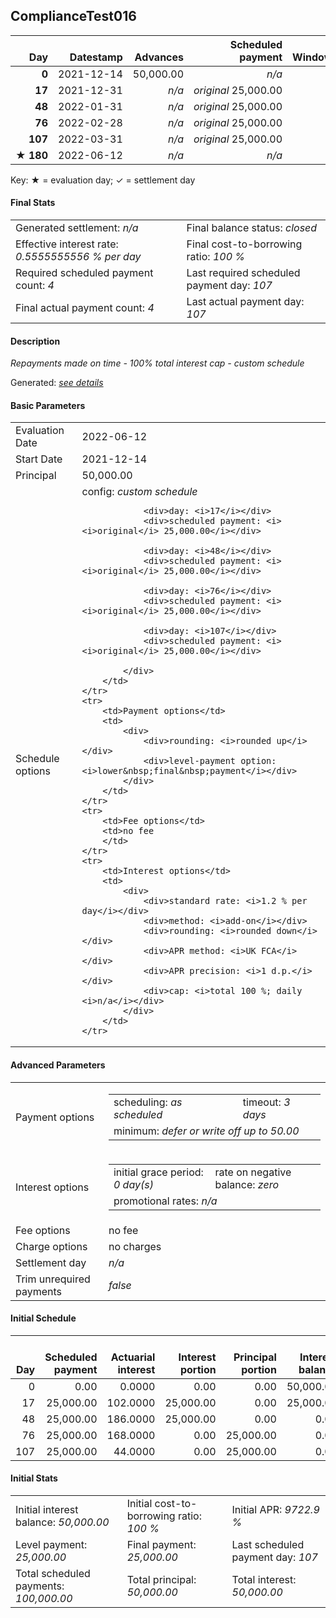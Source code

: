 <h2>ComplianceTest016</h2>
<table>
    <thead style="vertical-align: bottom;">
        <th class="ci00" style="text-align: right;">Day</th>
        <th class="ci01" style="text-align: right;">Datestamp</th>
        <th class="ci02" style="text-align: right;">Advances</th>
        <th class="ci03" style="text-align: right;">Scheduled payment</th>
        <th class="ci04" style="text-align: right;">Window</th>
        <th class="ci05" style="text-align: right;">Payment due</th>
        <th class="ci06" style="text-align: right;">Actual payments</th>
        <th class="ci07" style="text-align: right;">Paid by</th>
        <th class="ci08" style="text-align: right;">Net effect</th>
        <th class="ci09" style="text-align: right;">Payment status</th>
        <th class="ci10" style="text-align: right;">Balance status</th>
        <th class="ci11" style="text-align: right;">Actuarial interest</th>
        <th class="ci12" style="text-align: right;">New interest</th>
        <th class="ci13" style="text-align: right;">Interest portion</th>
        <th class="ci14" style="text-align: right;">Principal portion</th>
        <th class="ci15" style="text-align: right;">Interest balance</th>
        <th class="ci16" style="text-align: right;">Principal balance</th>
        <th class="ci17" style="text-align: right;">Settlement figure</th>
    </thead>
    <tr style="text-align: right;">
        <td class="ci00"><b>0</b></td>
        <td class="ci01" style="white-space: nowrap;">2021-12-14</td>
        <td class="ci02">50,000.00</td>
        <td class="ci03" style="white-space: nowrap;"><i>n/a<i></td>
        <td class="ci04">0</td>
        <td class="ci05">0.00</td>
        <td class="ci06"></td>
        <td class="ci07"></td>
        <td class="ci08">0.00</td>
        <td class="ci09"><i>none&nbsp;scheduled</i></td>
        <td class="ci10">open</td>
        <td class="ci11">0.0000</td>
        <td class="ci12">0.0000</td>
        <td class="ci13">0.00</td>
        <td class="ci14">0.00</td>
        <td class="ci15">500.0000</td>
        <td class="ci16">50,000.00</td>
        <td class="ci17">50,000.00</td>
    </tr>
    <tr style="text-align: right;">
        <td class="ci00"><b>17</b></td>
        <td class="ci01" style="white-space: nowrap;">2021-12-31</td>
        <td class="ci02"><i>n/a</i></td>
        <td class="ci03" style="white-space: nowrap;"><i>original</i> 25,000.00</td>
        <td class="ci04">1</td>
        <td class="ci05">25,000.00</td>
        <td class="ci06"><b>0</b>&nbsp;<i>confirmed</i>&nbsp;25,000.00</td>
        <td class="ci07"><b>17#0</b>&nbsp;25,000.00</td>
        <td class="ci08">25,000.00</td>
        <td class="ci09"><i>payment&nbsp;made</i></td>
        <td class="ci10">open</td>
        <td class="ci11">102.0000</td>
        <td class="ci12">0.0000</td>
        <td class="ci13">25,000.00</td>
        <td class="ci14">0.00</td>
        <td class="ci15">250.0000</td>
        <td class="ci16">50,000.00</td>
        <td class="ci17">35,200.00</td>
    </tr>
    <tr style="text-align: right;">
        <td class="ci00"><b>48</b></td>
        <td class="ci01" style="white-space: nowrap;">2022-01-31</td>
        <td class="ci02"><i>n/a</i></td>
        <td class="ci03" style="white-space: nowrap;"><i>original</i> 25,000.00</td>
        <td class="ci04">2</td>
        <td class="ci05">25,000.00</td>
        <td class="ci06"><b>0</b>&nbsp;<i>confirmed</i>&nbsp;25,000.00</td>
        <td class="ci07"><b>48#0</b>&nbsp;25,000.00</td>
        <td class="ci08">25,000.00</td>
        <td class="ci09"><i>payment&nbsp;made</i></td>
        <td class="ci10">open</td>
        <td class="ci11">186.0000</td>
        <td class="ci12">0.0000</td>
        <td class="ci13">25,000.00</td>
        <td class="ci14">0.00</td>
        <td class="ci15">0.0000</td>
        <td class="ci16">50,000.00</td>
        <td class="ci17">28,800.00</td>
    </tr>
    <tr style="text-align: right;">
        <td class="ci00"><b>76</b></td>
        <td class="ci01" style="white-space: nowrap;">2022-02-28</td>
        <td class="ci02"><i>n/a</i></td>
        <td class="ci03" style="white-space: nowrap;"><i>original</i> 25,000.00</td>
        <td class="ci04">3</td>
        <td class="ci05">25,000.00</td>
        <td class="ci06"><b>0</b>&nbsp;<i>confirmed</i>&nbsp;25,000.00</td>
        <td class="ci07"><b>76#0</b>&nbsp;25,000.00</td>
        <td class="ci08">25,000.00</td>
        <td class="ci09"><i>payment&nbsp;made</i></td>
        <td class="ci10">open</td>
        <td class="ci11">168.0000</td>
        <td class="ci12">0.0000</td>
        <td class="ci13">0.00</td>
        <td class="ci14">25,000.00</td>
        <td class="ci15">0.0000</td>
        <td class="ci16">25,000.00</td>
        <td class="ci17">20,600.00</td>
    </tr>
    <tr style="text-align: right;">
        <td class="ci00"><b>107</b></td>
        <td class="ci01" style="white-space: nowrap;">2022-03-31</td>
        <td class="ci02"><i>n/a</i></td>
        <td class="ci03" style="white-space: nowrap;"><i>original</i> 25,000.00</td>
        <td class="ci04">4</td>
        <td class="ci05">25,000.00</td>
        <td class="ci06"><b>0</b>&nbsp;<i>confirmed</i>&nbsp;25,000.00</td>
        <td class="ci07"><b>107#0</b>&nbsp;25,000.00</td>
        <td class="ci08">25,000.00</td>
        <td class="ci09"><i>payment&nbsp;made</i></td>
        <td class="ci10">closed</td>
        <td class="ci11">44.0000</td>
        <td class="ci12">0.0000</td>
        <td class="ci13">0.00</td>
        <td class="ci14">25,000.00</td>
        <td class="ci15">0.0000</td>
        <td class="ci16">0.00</td>
        <td class="ci17">0.00</td>
    </tr>
    <tr style="text-align: right;">
        <td class="ci00">&#x2605;&nbsp;<b>180</b></td>
        <td class="ci01" style="white-space: nowrap;">2022-06-12</td>
        <td class="ci02"><i>n/a</i></td>
        <td class="ci03" style="white-space: nowrap;"><i>n/a<i></td>
        <td class="ci04">4</td>
        <td class="ci05">0.00</td>
        <td class="ci06"></td>
        <td class="ci07"></td>
        <td class="ci08">0.00</td>
        <td class="ci09"><i>information&nbsp;only</i></td>
        <td class="ci10">closed</td>
        <td class="ci11">0.0000</td>
        <td class="ci12">0.0000</td>
        <td class="ci13">0.00</td>
        <td class="ci14">0.00</td>
        <td class="ci15">0.0000</td>
        <td class="ci16">0.00</td>
        <td class="ci17">0.00</td>
    </tr>
</table><p>Key: &#x2605; = evaluation day; &#x2713; = settlement day</p>
<h4>Final Stats</h4>
<table>
    <tr>
        <td>Generated settlement: <i><i>n/a</i></i></td>
        <td>Final balance status: <i>closed</i></td>
    </tr>
    <tr>
        <td>Effective interest rate: <i>0.5555555556 % per day</i></td>
        <td>Final cost-to-borrowing ratio: <i>100 %</i></td>
    </tr>
    <tr>
        <td>Required scheduled payment count: <i>4</i></td>
        <td>Last required scheduled payment day: <i>107</i></td>
    </tr>
    <tr>
        <td>Final actual payment count: <i>4</i></td>
        <td>Last actual payment day: <i>107</i></td>
    </tr>
</table>

<h4>Description</h4>
<p><i>Repayments made on time - 100% total interest cap - custom schedule</i></p>
<p>Generated: <i><a href="../GeneratedDate.html">see details</a></i></p>
<h4>Basic Parameters</h4>
<table>
    <tr>
        <td>Evaluation Date</td>
        <td>2022-06-12</td>
    </tr>
    <tr>
        <td>Start Date</td>
        <td>2021-12-14</td>
    </tr>
    <tr>
        <td>Principal</td>
        <td>50,000.00</td>
    </tr>
    <tr>
        <td>Schedule options</td>
        <td>
            <div>
                <div colspan="2">config: <i>custom schedule</i></div>
                
                <div>day: <i>17</i></div>
                <div>scheduled payment: <i><i>original</i> 25,000.00</i></div>
                
                <div>day: <i>48</i></div>
                <div>scheduled payment: <i><i>original</i> 25,000.00</i></div>
                
                <div>day: <i>76</i></div>
                <div>scheduled payment: <i><i>original</i> 25,000.00</i></div>
                
                <div>day: <i>107</i></div>
                <div>scheduled payment: <i><i>original</i> 25,000.00</i></div>
                
            </div>
        </td>
    </tr>
    <tr>
        <td>Payment options</td>
        <td>
            <div>
                <div>rounding: <i>rounded up</i></div>
                <div>level-payment option: <i>lower&nbsp;final&nbsp;payment</i></div>
            </div>
        </td>
    </tr>
    <tr>
        <td>Fee options</td>
        <td>no fee
        </td>
    </tr>
    <tr>
        <td>Interest options</td>
        <td>
            <div>
                <div>standard rate: <i>1.2 % per day</i></div>
                <div>method: <i>add-on</i></div>
                <div>rounding: <i>rounded down</i></div>
                <div>APR method: <i>UK FCA</i></div>
                <div>APR precision: <i>1 d.p.</i></div>
                <div>cap: <i>total 100 %; daily <i>n/a</i></div>
            </div>
        </td>
    </tr>
</table>
<h4>Advanced Parameters</h4>
<table>
    <tr>
        <td>Payment options</td>
        <td>
                <table>
                    <tr>
                        <td>scheduling: <i>as scheduled</i></td>
                        <td>timeout: <i>3 days</i></td>
                    </tr>
                    <tr>
                        <td colspan="2">minimum: <i>defer&nbsp;or&nbsp;write&nbsp;off&nbsp;up&nbsp;to&nbsp;50.00</i></td>
                    </tr>
                </table>
        </td>
    </tr>
    <tr>
        <td>Interest options</td>
        <td>
            <table>
                <tr>
                    <td>initial grace period: <i>0 day(s)</i></td>
                    <td>rate on negative balance: <i>zero</i></td>
                </tr>
                <tr>
                    <td colspan="2">promotional rates: <i><i>n/a</i></i></td>
                </tr>
            </table>
        </td>
    </tr>
    <tr>
        <td>Fee options</td>
        <td>no fee
        </td>
    </tr>
    <tr>
        <td>Charge options</td>
        <td>no charges
        </td>
    </tr>
    <tr>
        <td>Settlement day</td><td><i><i>n/a</i></i></td>
    </tr>
    <tr>
        <td>Trim unrequired payments</td><td><i>false</i></td>
    </tr>
</table><h4>Initial Schedule</h4>
<table>
    <thead style="vertical-align: bottom;">
        <th style="text-align: right;">Day</th>
        <th style="text-align: right;">Scheduled payment</th>
        <th style="text-align: right;">Actuarial interest</th>
        <th style="text-align: right;">Interest portion</th>
        <th style="text-align: right;">Principal portion</th>
        <th style="text-align: right;">Interest balance</th>
        <th style="text-align: right;">Principal balance</th>
        <th style="text-align: right;">Total actuarial interest</th>
        <th style="text-align: right;">Total interest</th>
        <th style="text-align: right;">Total principal</th>
    </thead>
    <tr style="text-align: right;">
        <td class="ci00">0</td>
        <td class="ci01" style="white-space: nowrap;">0.00</td>
        <td class="ci02">0.0000</td>
        <td class="ci03">0.00</td>
        <td class="ci04">0.00</td>
        <td class="ci05">50,000.00</td>
        <td class="ci06">50,000.00</td>
        <td class="ci07">0.0000</td>
        <td class="ci08">0.00</td>
        <td class="ci09">0.00</td>
    </tr>
    <tr style="text-align: right;">
        <td class="ci00">17</td>
        <td class="ci01" style="white-space: nowrap;">25,000.00</td>
        <td class="ci02">102.0000</td>
        <td class="ci03">25,000.00</td>
        <td class="ci04">0.00</td>
        <td class="ci05">25,000.00</td>
        <td class="ci06">50,000.00</td>
        <td class="ci07">102.0000</td>
        <td class="ci08">25,000.00</td>
        <td class="ci09">0.00</td>
    </tr>
    <tr style="text-align: right;">
        <td class="ci00">48</td>
        <td class="ci01" style="white-space: nowrap;">25,000.00</td>
        <td class="ci02">186.0000</td>
        <td class="ci03">25,000.00</td>
        <td class="ci04">0.00</td>
        <td class="ci05">0.00</td>
        <td class="ci06">50,000.00</td>
        <td class="ci07">288.0000</td>
        <td class="ci08">50,000.00</td>
        <td class="ci09">0.00</td>
    </tr>
    <tr style="text-align: right;">
        <td class="ci00">76</td>
        <td class="ci01" style="white-space: nowrap;">25,000.00</td>
        <td class="ci02">168.0000</td>
        <td class="ci03">0.00</td>
        <td class="ci04">25,000.00</td>
        <td class="ci05">0.00</td>
        <td class="ci06">25,000.00</td>
        <td class="ci07">456.0000</td>
        <td class="ci08">50,000.00</td>
        <td class="ci09">25,000.00</td>
    </tr>
    <tr style="text-align: right;">
        <td class="ci00">107</td>
        <td class="ci01" style="white-space: nowrap;">25,000.00</td>
        <td class="ci02">44.0000</td>
        <td class="ci03">0.00</td>
        <td class="ci04">25,000.00</td>
        <td class="ci05">0.00</td>
        <td class="ci06">0.00</td>
        <td class="ci07">500.0000</td>
        <td class="ci08">50,000.00</td>
        <td class="ci09">50,000.00</td>
    </tr>
</table>
<h4>Initial Stats</h4>
<table>
    <tr>
        <td>Initial interest balance: <i>50,000.00</i></td>
        <td>Initial cost-to-borrowing ratio: <i>100 %</i></td>
        <td>Initial APR: <i>9722.9 %</i></td>
    </tr>
    <tr>
        <td>Level payment: <i>25,000.00</i></td>
        <td>Final payment: <i>25,000.00</i></td>
        <td>Last scheduled payment day: <i>107</i></td>
    </tr>
    <tr>
        <td>Total scheduled payments: <i>100,000.00</i></td>
        <td>Total principal: <i>50,000.00</i></td>
        <td>Total interest: <i>50,000.00</i></td>
    </tr>
</table>